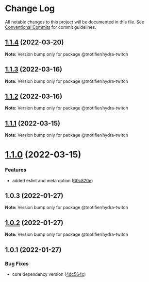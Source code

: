 # Change Log

All notable changes to this project will be documented in this file.
See [Conventional Commits](https://conventionalcommits.org) for commit guidelines.

## [1.1.4](https://github.com/tnotifier/hydra/compare/@tnotifier/hydra-twitch@1.1.3...@tnotifier/hydra-twitch@1.1.4) (2022-03-20)

**Note:** Version bump only for package @tnotifier/hydra-twitch





## [1.1.3](https://github.com/tnotifier/hydra/compare/@tnotifier/hydra-twitch@1.1.2...@tnotifier/hydra-twitch@1.1.3) (2022-03-16)

**Note:** Version bump only for package @tnotifier/hydra-twitch





## [1.1.2](https://github.com/tnotifier/hydra/compare/@tnotifier/hydra-twitch@1.1.1...@tnotifier/hydra-twitch@1.1.2) (2022-03-16)

**Note:** Version bump only for package @tnotifier/hydra-twitch





## [1.1.1](https://github.com/tnotifier/hydra/compare/@tnotifier/hydra-twitch@1.1.0...@tnotifier/hydra-twitch@1.1.1) (2022-03-15)

**Note:** Version bump only for package @tnotifier/hydra-twitch





# [1.1.0](https://github.com/tnotifier/hydra/compare/@tnotifier/hydra-twitch@1.0.3...@tnotifier/hydra-twitch@1.1.0) (2022-03-15)


### Features

* added eslint and meta option ([60c820e](https://github.com/tnotifier/hydra/commit/60c820e6c53250cdf3d35925a269e2142e2e89cf))





## 1.0.3 (2022-01-27)

**Note:** Version bump only for package @tnotifier/hydra-twitch





## [1.0.2](https://github.com/tnotifier/hydra/compare/@tnotifier/hydra-twitch@1.0.1...@tnotifier/hydra-twitch@1.0.2) (2022-01-27)

**Note:** Version bump only for package @tnotifier/hydra-twitch





## 1.0.1 (2022-01-27)


### Bug Fixes

* core dependency version ([4dc564c](https://github.com/tnotifier/hydra/commit/4dc564cbff42c3780f0b32d1867a7dce97b27a28))
